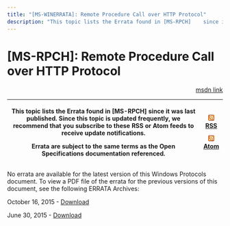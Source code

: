 ```yaml
---
title: "[MS-WINERRATA]: Remote Procedure Call over HTTP Protocol"
description: "This topic lists the Errata found in [MS-RPCH]    since it was last published. Since this topic is updated frequently, we    recommend that you"
---
```


# [MS-RPCH]: Remote Procedure Call over HTTP Protocol

<p align="right"><a href="https://msdn.microsoft.com/en-us/library/bb1bc4b7-0e41-47be-86b9-d68bc45648d8">msdn link</a></p>
<p> </p>

<table>
 <thead>
  <tr>
   <th>
   <p>This topic lists the Errata found in [MS-RPCH]
   since it was last published. Since this topic is updated frequently, we
   recommend that you subscribe to these RSS or Atom feeds to receive update
   notifications.</p>
   <p>Errata are subject to the same terms as the
   Open Specifications documentation referenced.</p>
   </th>
   <th>
   <p><img id="Picture 51" src="MS-WINERRATA_files/image001.png" alt="rss feed icon"><span><a href="http://blogs.msdn.com/b/protocol_content_errata/rss.aspx">RSS</a></span>
   </p>
   <p><img id="Picture 52" src="MS-WINERRATA_files/image001.png" alt="rss feed icon"><span><a href="http://blogs.msdn.com/b/protocol_content_errata/atom.aspx">Atom</a></span>
   </p>
   <p> </p>
   </th>
  </tr>
 </thead>
</table>

<p>No errata are available for the latest version of this
Windows Protocols document. To view a PDF file of the errata for the previous
versions of this document, see the following ERRATA Archives:</p>

<p>October 16, 2015 - <span><a href="http://go.microsoft.com/fwlink/?LinkID=690377">Download</a></span></p>

<p>June 30, 2015 - <span><a href="http://go.microsoft.com/fwlink/?LinkId=617579">Download</a></span></p>


                